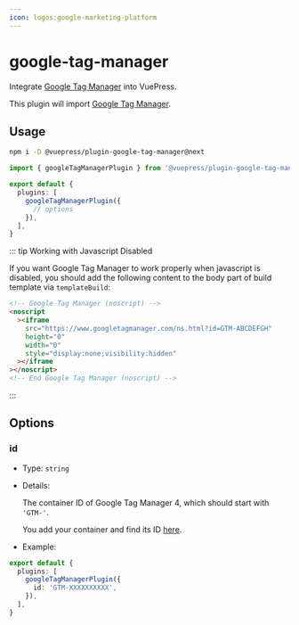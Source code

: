 ```yaml
---
icon: logos:google-marketing-platform
---
```


# google-tag-manager

<NpmBadge package="@vuepress/plugin-google-tag-manager" />

Integrate [Google Tag Manager](https://tagmanager.google.com/) into VuePress.

This plugin will import [Google Tag Manager](https://developers.google.com/tag-platform/tag-manager).

## Usage

```bash
npm i -D @vuepress/plugin-google-tag-manager@next
```

```ts title=".vuepress/config.ts"
import { googleTagManagerPlugin } from '@vuepress/plugin-google-tag-manager'

export default {
  plugins: [
    googleTagManagerPlugin({
      // options
    }),
  ],
}
```

::: tip Working with Javascript Disabled

If you want Google Tag Manager to work properly when javascript is disabled, you should add the following content to the body part of build template via `templateBuild`:

```html
<!-- Google Tag Manager (noscript) -->
<noscript
  ><iframe
    src="https://www.googletagmanager.com/ns.html?id=GTM-ABCDEFGH"
    height="0"
    width="0"
    style="display:none;visibility:hidden"
  ></iframe
></noscript>
<!-- End Google Tag Manager (noscript) -->
```

:::

## Options

### id

- Type: `string`

- Details:

  The container ID of Google Tag Manager 4, which should start with `'GTM-'`.

  You add your container and find its ID [here](https://tagmanager.google.com/#/home).

- Example:

```ts title=".vuepress/config.ts"
export default {
  plugins: [
    googleTagManagerPlugin({
      id: 'GTM-XXXXXXXXXX',
    }),
  ],
}
```
